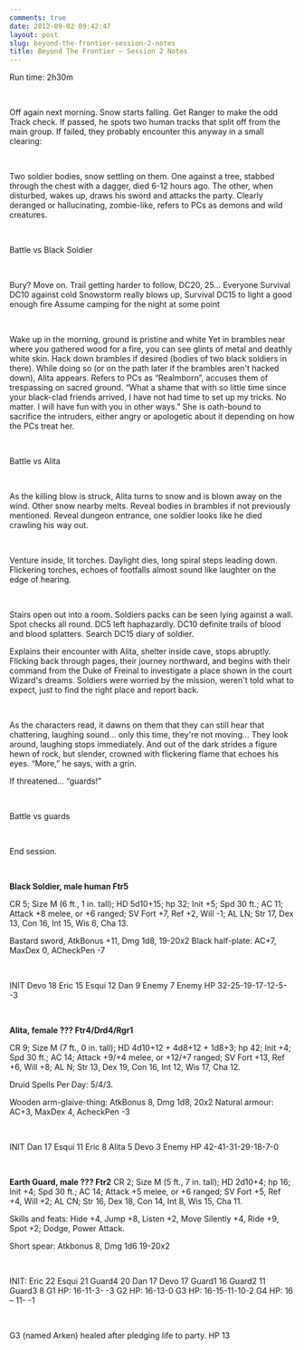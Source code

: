 ```yaml
---
comments: true
date: 2012-09-02 09:42:47
layout: post
slug: beyond-the-frontier-session-2-notes
title: Beyond The Frontier – Session 2 Notes
---
```


Run time: 2h30m

&nbsp;

Off again next morning. Snow starts falling.
Get Ranger to make the odd Track check. If passed, he spots two human tracks that split off from the main group. If failed, they probably encounter this anyway in a small clearing:

&nbsp;

Two soldier bodies, snow settling on them. One against a tree, stabbed through the chest with a dagger, died 6-12 hours ago. The other, when disturbed, wakes up, draws his sword and attacks the party. Clearly deranged or hallucinating, zombie-like, refers to PCs as demons and wild creatures.

&nbsp;

Battle vs Black Soldier

&nbsp;

Bury? Move on.
Trail getting harder to follow, DC20, 25...
Everyone Survival DC10 against cold
Snowstorm really blows up, Survival DC15 to light a good enough fire
Assume camping for the night at some point

&nbsp;

Wake up in the morning, ground is pristine and white
Yet in brambles near where you gathered wood for a fire, you can see glints of metal and deathly white skin.
Hack down brambles if desired (bodies of two black soldiers in there). While doing so (or on the path later if the brambles aren't hacked down), Alita appears.
Refers to PCs as “Realmborn”, accuses them of trespassing on sacred ground.
“What a shame that with so little time since your black-clad friends arrived, I have not had time to set up my tricks. No matter. I will have fun with you in other ways.”
She is oath-bound to sacrifice the intruders, either angry or apologetic about it depending on how the PCs treat her.

&nbsp;

Battle vs Alita

&nbsp;

As the killing blow is struck, Alita turns to snow and is blown away on the wind. Other snow nearby melts. Reveal bodies in brambles if not previously mentioned. Reveal dungeon entrance, one soldier looks like he died crawling his way out.

&nbsp;

Venture inside, lit torches. Daylight dies, long spiral steps leading down. Flickering torches, echoes of footfalls almost sound like laughter on the edge of hearing.

&nbsp;

Stairs open out into a room. Soldiers packs can be seen lying against a wall. Spot checks all round. DC5 left haphazardly. DC10 definite trails of blood and blood splatters. Search DC15 diary of soldier.

Explains their encounter with Alita, shelter inside cave, stops abruptly.
Flicking back through pages, their journey northward, and begins with their command from the Duke of Freinal to investigate a place shown in the court Wizard's dreams. Soldiers were worried by the mission, weren't told what to expect, just to find the right place and report back.

&nbsp;

As the characters read, it dawns on them that they can still hear that chattering, laughing sound... only this time, they're not moving...
They look around, laughing stops immediately. And out of the dark strides a figure hewn of rock, but slender, crowned with flickering flame that echoes his eyes.
“More,” he says, with a grin.

If threatened... “guards!”

&nbsp;

Battle vs guards

&nbsp;

End session.

&nbsp;

<strong>Black Soldier, male human Ftr5</strong>

CR 5; Size M (6 ft., 1 in. tall); HD
5d10+15; hp 32; Init +5; Spd 30 ft.; AC 11; Attack +8 melee,
or +6 ranged; SV Fort +7, Ref +2, Will -1; AL LN; Str 17,
Dex 13, Con 16, Int 15, Wis 6, Cha 13.

Bastard sword, AtkBonus +11, Dmg 1d8, 19-20x2
Black half-plate: AC+7, MaxDex 0, ACheckPen -7

&nbsp;

INIT Devo 18 Eric 15 Esqui 12 Dan 9 Enemy 7
Enemy HP 32-25-19-17-12-5- -3

&nbsp;

<strong>Alita, female ??? Ftr4/Drd4/Rgr1</strong>

CR 9; Size M (7 ft., 0 in.
tall); HD 4d10+12 + 4d8+12 + 1d8+3; hp 42; Init +4; Spd 30
ft.; AC 14;
Attack +9/+4 melee, or +12/+7 ranged; SV Fort
+13, Ref +6, Will +8; AL N; Str 13, Dex 19, Con 16, Int 12,
Wis 17, Cha 12.

Druid Spells Per Day: 5/4/3.

Wooden arm-glaive-thing: AtkBonus 8, Dmg 1d8, 20x2
Natural armour: AC+3, MaxDex 4, AcheckPen -3

&nbsp;

INIT Dan 17 Esqui 11 Eric 8 Alita 5 Devo 3
Enemy HP 42-41-31-29-18-7-0

&nbsp;

<strong>Earth Guard, male ??? Ftr2</strong>
CR 2; Size M (5 ft., 7 in. tall);
HD 2d10+4; hp 16; Init +4; Spd 30 ft.; AC 14; Attack +5
melee, or +6 ranged; SV Fort +5, Ref +4, Will +2; AL CN; Str
16, Dex 18, Con 14, Int 8, Wis 15, Cha 11.

Skills and feats: Hide +4, Jump +8, Listen +2, Move
Silently +4, Ride +9, Spot +2; Dodge, Power Attack.

Short spear: Atkbonus 8, Dmg 1d6 19-20x2

&nbsp;

INIT: Eric 22 Esqui 21 Guard4 20 Dan 17 Devo 17 Guard1 16 Guard2 11 Guard3 8
G1 HP: 16-11-3- -3
G2 HP: 16-13-0
G3 HP: 16-15-11-10-2
G4 HP: 16 – 11- -1

&nbsp;

G3 (named Arken) healed after pledging life to party. HP 13
